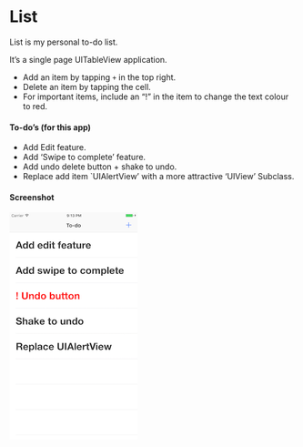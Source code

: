 # List

List is my personal to-do list. 

It’s a single page UITableView application. 

- Add an item by tapping `+` in the top right. 
- Delete an item by tapping the cell. 
- For important items,  include an “!” in the item to change the text colour to red.

#### To-do’s (for this app)

- Add Edit feature. 
- Add ‘Swipe to complete’ feature. 
- Add undo delete button + shake to undo.
- Replace add item `UIAlertView’ with a more attractive ‘UIView’ Subclass. 

#### Screenshot

![](https://github.com/tomeehan/list/blob/master/Screenshot.png?raw=true)